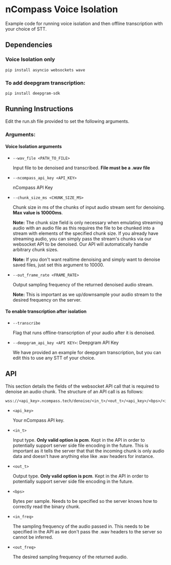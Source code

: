 # nCompass Voice Isolation

Example code for running voice isolation and then offline transcription with your choice of STT.

## Dependencies
### Voice Isolation only
`pip install asyncio websockets wave`
### To add deepgram transcription: 
`pip install deepgram-sdk`

## Running Instructions
Edit the run.sh file provided to set the following arguments.

### Arguments:
#### Voice Isolation arguments
- `--wav_file <PATH_TO_FILE>`

     Input file to be denoised and transcribed. **File must be a .wav file**
- `--ncompass_api_key <API_KEY>`

   nCompass API Key
- `--chunk_size_ms <CHUNK_SIZE_MS>`

  Chunk size in ms of the chunks of input audio stream sent for denoising. **Max value is 10000ms**.

  **Note:** The chunk size field is only necessary when emulating streaming audio with an audio file as this requires the file to be chunked into a stream with elements of the specified chunk size. If you already have streaming audio, you can simply pass the stream's chunks via our websocket API to be denoised. Our API will automatically handle arbitrary chunk sizes.

  **Note:** If you don't want realtime denoising and simply want to denoise saved files, just set this argument to 10000.
- `--out_frame_rate <FRAME_RATE>`

  Output sampling frequency of the returned denoised audio stream.

  **Note:** This is important as we up/downsample your audio stream to the desired frequency on the server.

#### To enable transcription after isolation
- `--transcribe`

  Flag that runs offline-transcription of your audio after it is denoised.
- `--deepgram_api_key <API KEY>`: Deepgram API Key

  We have provided an example for deepgram transcription, but you can edit this to use any STT of your choice.

## API
This section details the fields of the websocket API call that is required to denoise an audio
chunk.
The structure of an API call is as follows: 
```
wss://<api_key>.ncompass.tech/denoise/<in_t>/<out_t>/<api_key>/<bps>/<in_freq>/<out_freq>
```
- `<api_key>` 

  Your nCompass API key.

- `<in_t>`

  Input type. **Only valid option is pcm**. Kept in the API in order to potentially support server
  side file encoding in the future. This is important as it tells the server that that the incoming
  chunk is only audio data and doesn't have anything else like .wav headers for instance.

- `<out_t>`

  Output type. **Only valid option is pcm**. Kept in the API in order to potentially support server
  side file encoding in the future. 

- `<bps>`

  Bytes per sample. Needs to be specified so the server knows how to correctly read the binary
  chunk.

- `<in_freq>`

  The sampling frequency of the audio passed in. This needs to be specified in the API as we don't 
  pass the .wav headers to the server so cannot be inferred.

- `<out_freq>`

  The desired sampling frequency of the returned audio.
